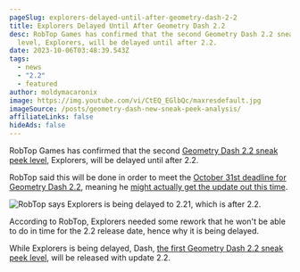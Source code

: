 ```yaml
---
pageSlug: explorers-delayed-until-after-geometry-dash-2-2
title: Explorers Delayed Until After Geometry Dash 2.2
desc: RobTop Games has confirmed that the second Geometry Dash 2.2 sneak peek
  level, Explorers, will be delayed until after 2.2.
date: 2023-10-06T03:48:39.543Z
tags:
  - news
  - "2.2"
  - featured
author: moldymacaronix
image: https://img.youtube.com/vi/CtEQ_EGlbQc/maxresdefault.jpg
imageSource: /posts/geometry-dash-new-sneak-peek-analysis/
affiliateLinks: false
hideAds: false
---
```

RobTop Games has confirmed that the second [Geometry Dash 2.2 sneak peek level](/posts/watch-all-geometry-dash-2-2-sneak-peeks-full-videos/), Explorers, will be delayed until after 2.2.

RobTop said this will be done in order to meet the [October 31st deadline for Geometry Dash 2.2](/posts/final-geometry-dash-2-2-release-date-confirmed-by-robtop/), meaning he [might actually get the update out this time](/posts/geometry-dash-2-2-release-date-might-get-delayed-to-after-october/).

![RobTop says Explorers is being delayed to 2.21, which is after 2.2.](https://pbs.twimg.com/media/F7tfqtoXwAAZ5SC?format=png&name=small)

According to RobTop, Explorers needed some rework that he won't be able to do in time for the 2.2 release date, hence why it is being delayed.

While Explorers is being delayed, Dash, [the first Geometry Dash 2.2 sneak peek level](/posts/sneak-peek-recreation/), will be released with update 2.2.